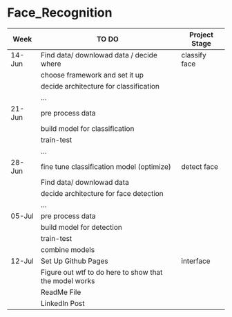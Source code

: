# Face_Recognition

|Week	  | TO DO                                     |  Project Stage |
|-------|------------------------------------------|----------------|
|14-Jun	| Find data/ downlowad data / decide where	| classify face|
|	| choose framework and set it up |	|
|	|	decide architecture for classification |	|	
|	|	… |	|	
| 21-Jun |	pre process data |	|	
|	|	build model for classification	|	|
|	|	train-test	|	|
|	|	…	 |	|
| 28-Jun | fine tune classification model (optimize) |	detect face |
|	|	Find data/ downlowad data	|	|
|	|	decide architecture for face detection	|	|
|	|	…	|	|
| 05-Jul |	pre process data |	|	
|	|	build model for detection	|	|
|	|	train-test	|	|
|	|	combine models	|	|
| 12-Jul |	Set Up Github Pages |	interface |
|	|	Figure out wtf to do here to show that the model works	|	|
|	|	ReadMe File	|	|
|	|	LinkedIn Post	|	|

